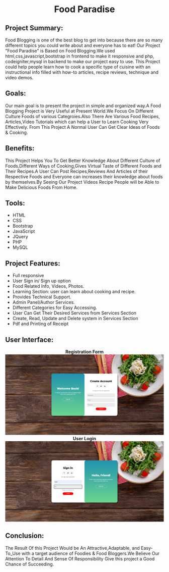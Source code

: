<h1 align="center" color="yellow"> Food Paradise </h1>
                                                        

## **Project Summary**:

Food Blogging is one of the best blog to get into because there are so many different topics you could write about and everyone has to eat! Our Project "Food Paradise" is Based on Food Blogging.We used html,css,javascript,bootstrap in frontend to make it responsive and php, codeigniter,mysql in backend to make our project easy to use.
This Project could help people learn how to cook a specific type of cuisine with an instructional info filled with how-to articles, recipe reviews, technique and video demos.

## **Goals**:

Our main goal is to present the project in simple and organized way.A Food Blogging Project is Very Useful at Present World.We Focus On Different Culture Foods of various Categroies.Also There Are Various Food Recipes, Articles,Video Tutorials which can help a User to Learn Cooking Very Effectively. From This Project A Normal User Can Get Clear Ideas of Foods & Cooking.



## **Benefits**:

This Project Helps You To Get Better Knowledge About Different Culture of Foods,Different Ways of Cooking,Gives Virtual Taste of Different Foods and Their Recipes.A User Can Post Recipes,Reviews And Articles of their Respective Foods and Everyone can increases their knowledge about foods by themselves.By Seeing Our Project Videos Recipe People will be Able to Make Delicious Foods From Home.

## **Tools**:

* HTML
* CSS
* Bootstrap
* JavaScript
* JQuery
* PHP
* MySQL



## **Project Features**:

* Full responsive 
* User Sign in/ Sign up option 
* Food Related Info, Videos, Photos.
* Learning Section: user can learn about cooking and recipe.
* Provides Technical Support.
* Admin Panel/Author Services.
* Different Categories for Easy Accessing.
* User Can Get Their Desired Services from Services Section
* Create, Read, Update and Delete system in Services Section
* Pdf and Printing of Receipt 

## **User Interface**:
<p align="center">
  <b>Registration Form</b><br>
    <img src="ss/signup.jpg">
   <b> User Login</b><br>
    <img src="ss/login.jpg">

</p>


## **Conclusion**:

The Result Of this Project Would be An Attractive,Adaptable, and Easy-To_Use with a target audience of Foodies & Food Bloggers.We Believe Our Attention To Detail And Sense Of Responsibility Give this project a Good Chance of Succeeding.
